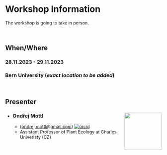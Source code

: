 # Workshop Information

The workshop is going to take in person.

<br>

## When/Where

### **28.11.2023 - 29.11.2023**

### **Bern University** (*exact location to be added*)

<br>

## Presenter

- ### Ondřej Mottl <img src="https://ondrejmottl.github.io/profile_mottl_zoom.jpg" align="right" width="120" />

  - (ondrej.mottl@gmail.com) [![orcid](https://img.shields.io/badge/orcid-0000--0002--9796--5081-brightgreen.svg)](https://orcid.org/0000-0002-9796-5081)
  - Assistant Professor of Plant Ecology at Charles Univeristy (CZ)
